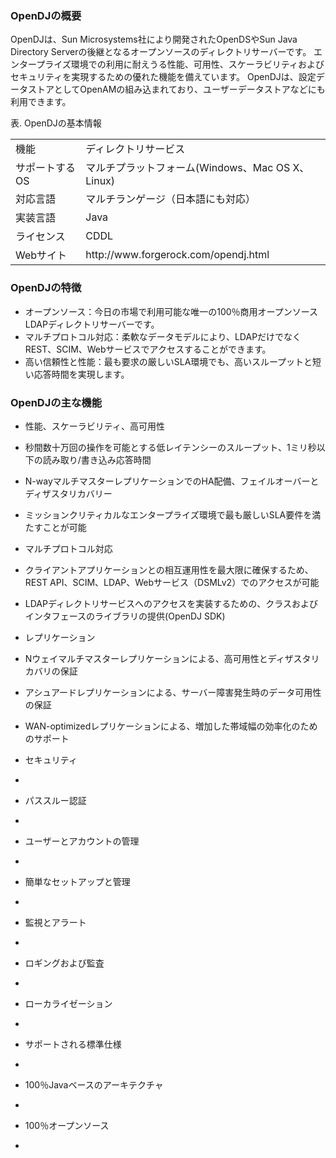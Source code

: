 ### OpenDJの概要

OpenDJは、Sun Microsystems社により開発されたOpenDSやSun Java Directory Serverの後継となるオープンソースのディレクトリサーバーです。
エンタープライズ環境での利用に耐えうる性能、可用性、スケーラビリティおよびセキュリティを実現するための優れた機能を備えています。
OpenDJは、設定データストアとしてOpenAMの組み込まれており、ユーザーデータストアなどにも利用できます。

表. OpenDJの基本情報  

<table>
  <tbody>
    <tr>
      <td>機能</td>
      <td>ディレクトリサービス</td>
    </tr>
    <tr>
      <td>サポートするOS</td>
      <td>マルチプラットフォーム(Windows、Mac OS X、Linux)</td>
    </tr>
    <tr>
      <td>対応言語</td>
      <td>マルチランゲージ（日本語にも対応）</td>
    </tr>
    <tr>
      <td>実装言語</td>
      <td>Java</td>
    </tr>
    <tr>
      <td>ライセンス</td>
      <td>CDDL</td>
    </tr>
    <tr>
      <td>Webサイト</td>
      <td>http://www.forgerock.com/opendj.html</td>
    </tr>
  </tbody>
</table>

### OpenDJの特徴

- オープンソース：今日の市場で利用可能な唯一の100％商用オープンソースLDAPディレクトリサーバーです。
- マルチプロトコル対応：柔軟なデータモデルにより、LDAPだけでなくREST、SCIM、Webサービスでアクセスすることができます。
- 高い信頼性と性能：最も要求の厳しいSLA環境でも、高いスループットと短い応答時間を実現します。

### OpenDJの主な機能

- 性能、スケーラビリティ、高可用性

 - 秒間数十万回の操作を可能とする低レイテンシーのスループット、1ミリ秒以下の読み取り/書き込み応答時間
 - N-wayマルチマスターレプリケーションでのHA配備、フェイルオーバーとディザスタリカバリー
 - ミッションクリティカルなエンタープライズ環境で最も厳しいSLA要件を満たすことが可能

- マルチプロトコル対応

 - クライアントアプリケーションとの相互運用性を最大限に確保するため、REST API、SCIM、LDAP、Webサービス（DSMLv2）でのアクセスが可能
 - LDAPディレクトリサービスへのアクセスを実装するための、クラスおよびインタフェースのライブラリの提供(OpenDJ SDK)

- レプリケーション

 - Nウェイマルチマスターレプリケーションによる、高可用性とディザスタリカバリの保証
 - アシュアードレプリケーションによる、サーバー障害発生時のデータ可用性の保証
 - WAN-optimizedレプリケーションによる、増加した帯域幅の効率化のためのサポート

- セキュリティ

 - 

- パススルー認証

 - 

- ユーザーとアカウントの管理

 - 

- 簡単なセットアップと管理

 - 

- 監視とアラート

 - 

- ロギングおよび監査

 - 

- ローカライゼーション

 - 

- サポートされる標準仕様

 - 

- 100％Javaベースのアーキテクチャ

 - 

- 100％オープンソース

 - 

